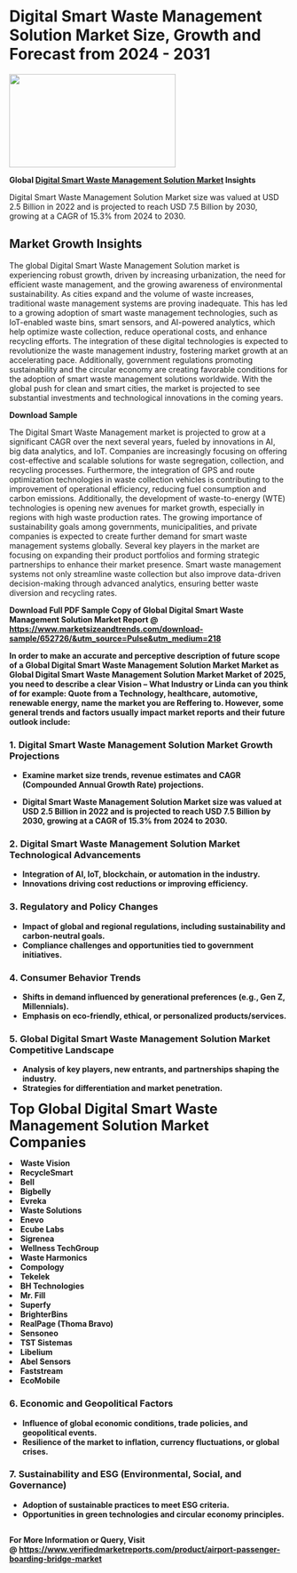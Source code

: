 <H1>Digital Smart Waste Management Solution Market Size, Growth and Forecast from 2024 - 2031</H1><img class="aligncenter size-medium wp-image-584254" src="https://thirdeyenews.in/wp-content/uploads/2024/09/Global-Market-Research-300x168.jpeg" alt="" width="300" height="168" /><p><strong>Global&nbsp;<a href="https://www.marketsizeandtrends.com/download-sample/652726/&amp;utm_source=Pulse&amp;utm_medium=218">Digital Smart Waste Management Solution Market</a> Insights</strong></p><p>Digital Smart Waste Management Solution Market size was valued at USD 2.5 Billion in 2022 and is projected to reach USD 7.5 Billion by 2030, growing at a CAGR of 15.3% from 2024 to 2030.</p><p><h2>Market Growth Insights</h2> <p>The global Digital Smart Waste Management Solution market is experiencing robust growth, driven by increasing urbanization, the need for efficient waste management, and the growing awareness of environmental sustainability. As cities expand and the volume of waste increases, traditional waste management systems are proving inadequate. This has led to a growing adoption of smart waste management technologies, such as IoT-enabled waste bins, smart sensors, and AI-powered analytics, which help optimize waste collection, reduce operational costs, and enhance recycling efforts. The integration of these digital technologies is expected to revolutionize the waste management industry, fostering market growth at an accelerating pace. Additionally, government regulations promoting sustainability and the circular economy are creating favorable conditions for the adoption of smart waste management solutions worldwide. With the global push for clean and smart cities, the market is projected to see substantial investments and technological innovations in the coming years.</p> <p><strong>Download Sample</strong></p> <p>The Digital Smart Waste Management market is projected to grow at a significant CAGR over the next several years, fueled by innovations in AI, big data analytics, and IoT. Companies are increasingly focusing on offering cost-effective and scalable solutions for waste segregation, collection, and recycling processes. Furthermore, the integration of GPS and route optimization technologies in waste collection vehicles is contributing to the improvement of operational efficiency, reducing fuel consumption and carbon emissions. Additionally, the development of waste-to-energy (WTE) technologies is opening new avenues for market growth, especially in regions with high waste production rates. The growing importance of sustainability goals among governments, municipalities, and private companies is expected to create further demand for smart waste management systems globally. Several key players in the market are focusing on expanding their product portfolios and forming strategic partnerships to enhance their market presence. Smart waste management systems not only streamline waste collection but also improve data-driven decision-making through advanced analytics, ensuring better waste diversion and recycling rates. <p><strong></p><p><span class=""><strong>Download Full PDF Sample Copy of Global Digital Smart Waste Management Solution Market Report</strong> @ <a href="https://www.marketsizeandtrends.com/download-sample/652726/&amp;utm_source=Pulse&amp;utm_medium=218" target="_blank">https://www.marketsizeandtrends.com/download-sample/652726/&amp;utm_source=Pulse&amp;utm_medium=218</a></span></p><p>In order to make an accurate and perceptive description of future scope of a Global&nbsp;Digital Smart Waste Management Solution Market Market as Global&nbsp;Digital Smart Waste Management Solution Market Market of 2025, you need to describe a clear Vision &ndash; What Industry or Linda can you think of for example: Quote from a Technology, healthcare, automotive, renewable energy, name the market you are Reffering to. However, some general trends and factors usually impact market reports and their future outlook include:</p><h3>1.&nbsp;<strong>Digital Smart Waste Management Solution Market Growth Projections</strong></h3><ul><li>Examine market size trends, revenue estimates and CAGR (Compounded Annual Growth Rate) projections.</li><li><p>Digital Smart Waste Management Solution Market size was valued at USD 2.5 Billion in 2022 and is projected to reach USD 7.5 Billion by 2030, growing at a CAGR of 15.3% from 2024 to 2030.</p></li></ul><h3>2.&nbsp;<strong>Digital Smart Waste Management Solution Market Technological Advancements</strong></h3><ul><li>Integration of AI, IoT, blockchain, or automation in the industry.</li><li>Innovations driving cost reductions or improving efficiency.</li></ul><h3>3.&nbsp;<strong>Regulatory and Policy Changes</strong></h3><ul><li>Impact of global and regional regulations, including sustainability and carbon-neutral goals.</li><li>Compliance challenges and opportunities tied to government initiatives.</li></ul><h3>4.&nbsp;<strong>Consumer Behavior Trends</strong></h3><ul><li>Shifts in demand influenced by generational preferences (e.g., Gen Z, Millennials).</li><li>Emphasis on eco-friendly, ethical, or personalized products/services.</li></ul><h3>5.&nbsp;<strong>Global Digital Smart Waste Management Solution Market Competitive Landscape</strong></h3><ul><li>Analysis of key players, new entrants, and partnerships shaping the industry.</li><li>Strategies for differentiation and market penetration.</li></ul><p data-pm-slice="1 1 []"><span style="color: inherit; font-family: inherit; font-size: 25px;">Top Global Digital Smart Waste Management Solution Market Companies</span></p><div class="" data-test-id=""><p><li>Waste Vision</li><li> RecycleSmart</li><li> Bell</li><li> Bigbelly</li><li> Evreka</li><li> Waste Solutions</li><li> Enevo</li><li> Ecube Labs</li><li> Sigrenea</li><li> Wellness TechGroup</li><li> Waste Harmonics</li><li> Compology</li><li> Tekelek</li><li> BH Technologies</li><li> Mr. Fill</li><li> Superfy</li><li> BrighterBins</li><li> RealPage (Thoma Bravo)</li><li> Sensoneo</li><li> TST Sistemas</li><li> Libelium</li><li> Abel Sensors</li><li> Faststream</li><li> EcoMobile</li></p></div><h3>6.&nbsp;<strong>Economic and Geopolitical Factors</strong></h3><ul><li>Influence of global economic conditions, trade policies, and geopolitical events.</li><li>Resilience of the market to inflation, currency fluctuations, or global crises.</li></ul><h3>7.&nbsp;<strong>Sustainability and ESG (Environmental, Social, and Governance)</strong></h3><ul><li>Adoption of sustainable practices to meet ESG criteria.</li><li>Opportunities in green technologies and circular economy principles.</li></ul><h2><strong style="font-size: 14px;">For More Information or Query, Visit @&nbsp;</strong><a style="background-color: #ffffff; font-size: 14px;" href="https://www.marketsizeandtrends.com/report/digital-smart-waste-management-solution-market/" target="_blank">https://www.verifiedmarketreports.com/product/airport-passenger-boarding-bridge-market</a></h2>
